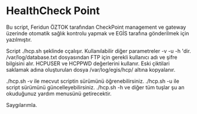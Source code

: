 # HealthCheck Point
Bu script, Feridun ÖZTOK tarafından CheckPoint management ve gateway üzerinde otomatik sağlık kontrolu yapmak ve EGİS tarafına gönderilmek için yazılmıştır.

Script ./hcp.sh şeklinde cçalışır. Kullanılabilir diğer parametreler -v -u -h 'dir.
/var/log/database.txt dosyasından FTP için gerekli kullanıcı adı ve şifre bilgisini alır. HCPUSER ve HCPPWD değerlerini kullanır.
Eski çiktilari saklamak adına oluşturulan dosya /var/log/egis/hcp/ altına kopyalanır.

./hcp.sh -v ile mecvut scriptin sürümünü öğrenebilirsiniz.
./hcp.sh -u ile script sürümünü güncelleyebilirsiniz.
./hcp.sh -h ve diğer tüm tuşlar şu an okuduğunuz yardım menusünü getirecektir.




Saygılarımla.
